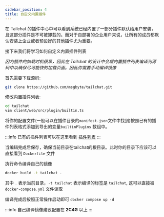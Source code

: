 ```yaml
---
sidebar_position: 4
title: 自定义内置插件
---
```


在 Tailchat 的插件中心中可以看到系统已经内置了一部分插件默认给用户安装，且这部分插件是不可被卸载的。而对于自部署的企业用户来说，让所有的成员都默认安装上企业或者预设好的其他插件尤为重要。

接下来我们将学习如何自定义内置插件列表

*因为插件的加载时机很早，因此在 Tailchat 的设计中会将内置插件列表编译到源码中以确保尽可能快的加载页面。因此你需要手动编译镜像*

首先需要下载源码:

```bash
git clone https://github.com/msgbyte/tailchat.git
```

修改内置插件列表:

```bash
cd tailchat
vim client/web/src/plugin/builtin.ts
```

将你的配置文件(一般可以在插件目录的`manifest.json`文件中找到)按照已有的插件列表格式添加到导出的变量`builtinPlugins` 数组中。

:::info
已有的插件列表可以在这里看到 [插件列表](/docs/plugin-list/fe)
:::

当编辑完成后保存，确保当前目录在tailchat的根目录。此时你的目录下应该可以直接看到 `Dockerfile` 文件

执行命令编译自己的镜像

```bash
docker build -t tailchat .
```

其中 `.` 表示当前目录，`-t tailchat` 表示编译的标签是 `tailchat`, 这可以直接被 `docker-compose.yml` 文件读取

编译完成后按照正常操作启动即可 `docker compose up -d`

:::info
自己编译镜像建议配置在 **2C4G** 以上
:::
